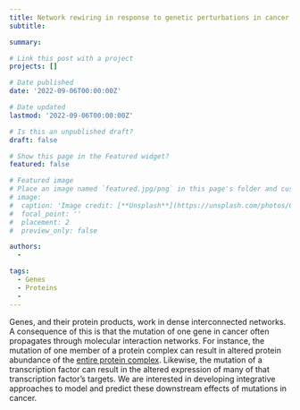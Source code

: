 ```yaml
---
title: Network rewiring in response to genetic perturbations in cancer
subtitle: 

summary: 

# Link this post with a project
projects: []

# Date published
date: '2022-09-06T00:00:00Z'

# Date updated
lastmod: '2022-09-06T00:00:00Z'

# Is this an unpublished draft?
draft: false

# Show this page in the Featured widget?
featured: false

# Featured image
# Place an image named `featured.jpg/png` in this page's folder and customize its options here.
# image:
#  caption: 'Image credit: [**Unsplash**](https://unsplash.com/photos/CpkOjOcXdUY)'
#  focal_point: ''
#  placement: 2
#  preview_only: false

authors:
  - 

tags:
  - Genes
  - Proteins
  - 
---
```


Genes, and their protein products, work in dense interconnected networks. A consequence of this is that the mutation of one gene in cancer often propagates through molecular interaction networks. For instance, the mutation of one member of a protein complex can result in altered protein abundance of the [entire protein complex](https://www.cell.com/cell-systems/fulltext/S2405-4712(17)30399-X?_returnURL=https%3A%2F%2Flinkinghub.elsevier.com%2Fretrieve%2Fpii%2FS240547121730399X%3Fshowall%3Dtrue). Likewise, the mutation of a transcription factor can result in the altered expression of many of that transcription factor’s targets. We are interested in developing integrative approaches to model and predict these downstream effects of mutations in cancer.
